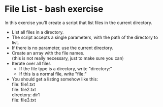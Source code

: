 # File List - bash exercise

In this exercise you'll create a script that list files in the current directory.

- LIst all files in a directory.
- The script accepts a single parameters, with the path of the directory to list.
- If there is no parameter, use the current directory.
- Create an array with the file names.  
(this is not really necessary, just to make sure you can)
- Iterate over all files
  - If the file type is a directory, write "directory:"
  - If this is a normal file, write "file:"
- You should get a listing somehow like this:  
file: file1.txt  
file: file2.txt  
directory: dir1  
file: file3.txt